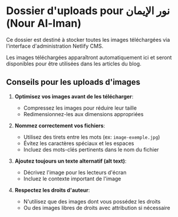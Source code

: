 # Dossier d'uploads pour نور الإيمان (Nour Al-Iman)

Ce dossier est destiné à stocker toutes les images téléchargées via l'interface d'administration Netlify CMS.

Les images téléchargées apparaîtront automatiquement ici et seront disponibles pour être utilisées dans les articles du blog.

## Conseils pour les uploads d'images

1. **Optimisez vos images avant de les télécharger**:
   - Compressez les images pour réduire leur taille
   - Redimensionnez-les aux dimensions appropriées
   
2. **Nommez correctement vos fichiers**:
   - Utilisez des tirets entre les mots (ex: `image-exemple.jpg`)
   - Évitez les caractères spéciaux et les espaces
   - Incluez des mots-clés pertinents dans le nom du fichier

3. **Ajoutez toujours un texte alternatif (alt text)**:
   - Décrivez l'image pour les lecteurs d'écran
   - Incluez le contexte important de l'image

4. **Respectez les droits d'auteur**:
   - N'utilisez que des images dont vous possédez les droits
   - Ou des images libres de droits avec attribution si nécessaire
